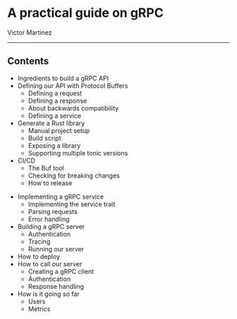 <h1>A practical guide on gRPC</h1>

<p>Victor Martinez</p>

---

<h2>Contents</h2>

<div class="row">
  <div>

  + Ingredients to build a gRPC API
  + Defining our API with Protocol Buffers
      + Defining a request
      + Defining a response
      + About backwards compatibility
      + Defining a service
  + Generate a Rust library
      + Manual project setup
      + Build script
      + Exposing a library
      + Supporting multiple tonic versions
  + CI/CD
      + The Buf tool
      + Checking for breaking changes
      + How to release

  </div>

  <div>

  + Implementing a gRPC service
    + Implementing the service trait
    + Parsing requests
    + Error handling
  + Building a gRPC server
    + Authentication
    + Tracing
    + Running our server
  + How to deploy
  + How to call our server
    + Creating a gRPC client
    + Authentication
    + Response handling
  + How is it going so far
    + Users
    + Metrics
  </div>
</div>

